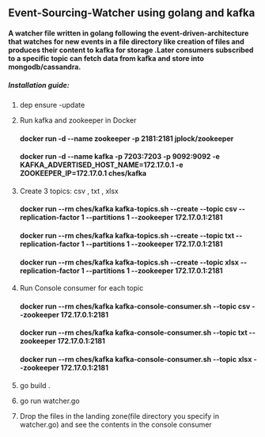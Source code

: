 ## Event-Sourcing-Watcher using golang and kafka

#### A watcher file written in golang following the event-driven-architecture that watches for new events in a file directory like creation of files and produces their content to kafka for storage .Later consumers subscribed to a specific topic can fetch data from kafka and store into mongodb/cassandra.

##### Installation guide:

1. dep ensure -update <br />

2. Run kafka and zookeeper in Docker <br />
    #### docker run -d --name zookeeper -p 2181:2181 jplock/zookeeper <br />
    #### docker run -d --name kafka -p 7203:7203 -p 9092:9092 -e KAFKA_ADVERTISED_HOST_NAME=172.17.0.1  -e ZOOKEEPER_IP=172.17.0.1 ches/kafka <br />
3. Create 3 topics: csv , txt , xlsx  <br />
    #### docker run --rm ches/kafka kafka-topics.sh --create --topic csv --replication-factor 1 --partitions 1 --zookeeper 172.17.0.1:2181  <br />
    #### docker run --rm ches/kafka kafka-topics.sh --create --topic txt --replication-factor 1 --partitions 1 --zookeeper 172.17.0.1:2181  <br />
    #### docker run --rm ches/kafka kafka-topics.sh --create --topic xlsx --replication-factor 1 --partitions 1 --zookeeper 172.17.0.1:2181 <br />
4. Run Console consumer for each topic <br />
    #### docker run --rm ches/kafka kafka-console-consumer.sh --topic csv --zookeeper 172.17.0.1:2181 <br />
    #### docker run --rm ches/kafka kafka-console-consumer.sh --topic txt --zookeeper 172.17.0.1:2181 <br />
    #### docker run --rm ches/kafka kafka-console-consumer.sh --topic xlsx --zookeeper 172.17.0.1:2181 <br />
5. go build .   <br />
6. go run watcher.go  <br />
7. Drop the files in the landing zone(file directory you specify in watcher.go) and see the contents in the console consumer <br />
